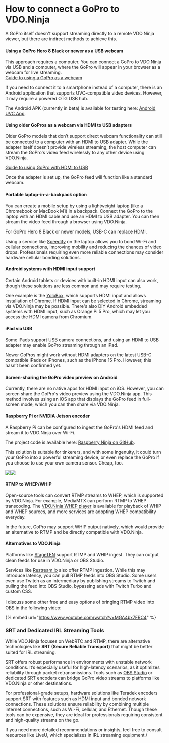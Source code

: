 # How to connect a GoPro to VDO.Ninja

A GoPro itself doesn't support streaming directly to a remote VDO.Ninja viewer, but there are indirect methods to achieve this.

#### **Using a GoPro Hero 8 Black or newer as a USB webcam**

This approach requires a computer. You can connect a GoPro to VDO.Ninja via USB and a computer, where the GoPro will appear in your browser as a webcam for live streaming.\
[Guide to using a GoPro as a webcam](https://gopro.com/en/ca/news/how-to-use-gopro-for-webcam)

If you need to connect it to a smartphone instead of a computer, there is an Android application that supports UVC-compatible video devices. However, it may require a powered OTG USB hub.

The Android APK (currently in beta) is available for testing here: [Android UVC App](https://drive.google.com/file/d/1L8meslXPEzivocH3wz48abNtJ926hQUr/view?usp=drive_link).

#### **Using older GoPros as a webcam via HDMI to USB adapters**

Older GoPro models that don’t support direct webcam functionality can still be connected to a computer with an HDMI to USB adapter. While the adapter itself doesn’t provide wireless streaming, the host computer can stream the GoPro's video feed wirelessly to any other device using VDO.Ninja.

[Guide to using GoPro with HDMI to USB](https://gopro.com/en/ca/news/how-to-use-gopro-for-webcam)

Once the adapter is set up, the GoPro feed will function like a standard webcam.

#### **Portable laptop-in-a-backpack option**

You can create a mobile setup by using a lightweight laptop (like a Chromebook or MacBook M1) in a backpack. Connect the GoPro to the laptop with an HDMI cable and use an HDMI to USB adapter. You can then stream the video feed through a browser using VDO.Ninja.

For GoPro Hero 8 Black or newer models, USB-C can replace HDMI.

Using a service like [Speedify](https://speedify.com) on the laptop allows you to bond Wi-Fi and cellular connections, improving mobility and reducing the chances of video drops. Professionals requiring even more reliable connections may consider hardware cellular bonding solutions.

#### **Android systems with HDMI input support**

Certain Android tablets or devices with built-in HDMI input can also work, though these solutions are less common and may require testing.

One example is the [YoloBox](https://www.yololiv.com/), which supports HDMI input and allows installation of Chrome. If HDMI input can be selected in Chrome, streaming via VDO.Ninja may be possible. There's also DIY Android embedded systems with HDMI input, such as Orange Pi 5 Pro, which may let you access the HDMI camera from Chromium.

#### **iPad via USB**

Some iPads support USB camera connections, and using an HDMI to USB adapter may enable GoPro streaming through an iPad.

Newer GoPros might work without HDMI adapters on the latest USB-C compatible iPads or iPhones, such as the iPhone 15 Pro. However, this hasn’t been confirmed yet.

#### **Screen-sharing the GoPro video preview on Android**

Currently, there are no native apps for HDMI input on iOS. However, you can screen share the GoPro's video preview using the VDO.Ninja app. This method involves using an iOS app that displays the GoPro feed in full-screen mode, which you can then share via VDO.Ninja.

#### **Raspberry Pi or NVIDIA Jetson encoder**

A Raspberry Pi can be configured to ingest the GoPro's HDMI feed and stream it to VDO.Ninja over Wi-Fi.

The project code is available here: [Raspberry Ninja on GitHub](https://github.com/steveseguin/raspberry_ninja).

This solution is suitable for tinkerers, and with some ingenuity, it could turn your GoPro into a powerful streaming device, or even replace the GoPro if  you choose to use your own camera sensor. Cheap, too.

![](<../.gitbook/assets/image (127) (1).png>)![](<../.gitbook/assets/image (227).png>)

#### **RTMP to WHEP/WHIP**

Open-source tools can convert RTMP streams to WHEP, which is supported by VDO.Ninja. For example, MediaMTX can perform RTMP to WHEP transcoding. The [VDO.Ninja WHEP player](https://vdo.ninja/whep) is available for playback of WHIP and WHEP sources, and more services are adopting WHEP compatibility everyday.

In the future, GoPro may support WHIP output natively, which would provide an alternative to RTMP and be directly compatible with VDO.Ninja.

#### **Alternatives to VDO.Ninja**

Platforms like [StageTEN](https://stageten.tv) support RTMP and WHIP ingest. They can output clean feeds for use in VDO.Ninja or OBS Studio.

Services like [Restream.io](https://restream.io) also offer RTMP ingestion. While this may introduce latency, you can pull RTMP feeds into OBS Studio. Some users even use Twitch as an intermediary by publishing streams to Twitch and pulling the feed into OBS Studio, bypassing ads with Twitch Turbo and custom CSS.\
\
I discuss some other free and easy options of bringing RTMP video into OBS in the following video:

{% embed url="https://www.youtube.com/watch?v=MGA4bx7FRC4" %}

### **SRT and Dedicated IRL Streaming Tools**

While VDO.Ninja focuses on WebRTC and RTMP, there are alternative technologies like **SRT (Secure Reliable Transport)** that might be better suited for IRL streaming.

SRT offers robust performance in environments with unstable network conditions. It’s especially useful for high-latency scenarios, as it optimizes reliability through packet retransmissions. Tools such as [OBS Studio](https://obsproject.com) or dedicated SRT encoders can bridge GoPro video streams to platforms like VDO.Ninja or other destinations.

For professional-grade setups, hardware solutions like Teradek encoders support SRT with features such as HDMI input and bonded network connections. These solutions ensure reliability by combining multiple internet connections, such as Wi-Fi, cellular, and Ethernet. Though these tools can be expensive, they are ideal for professionals requiring consistent and high-quality streams on the go.

If you need more detailed recommendations or insights, feel free to consult resources like LiveU, which specializes in IRL streaming equipment.\
